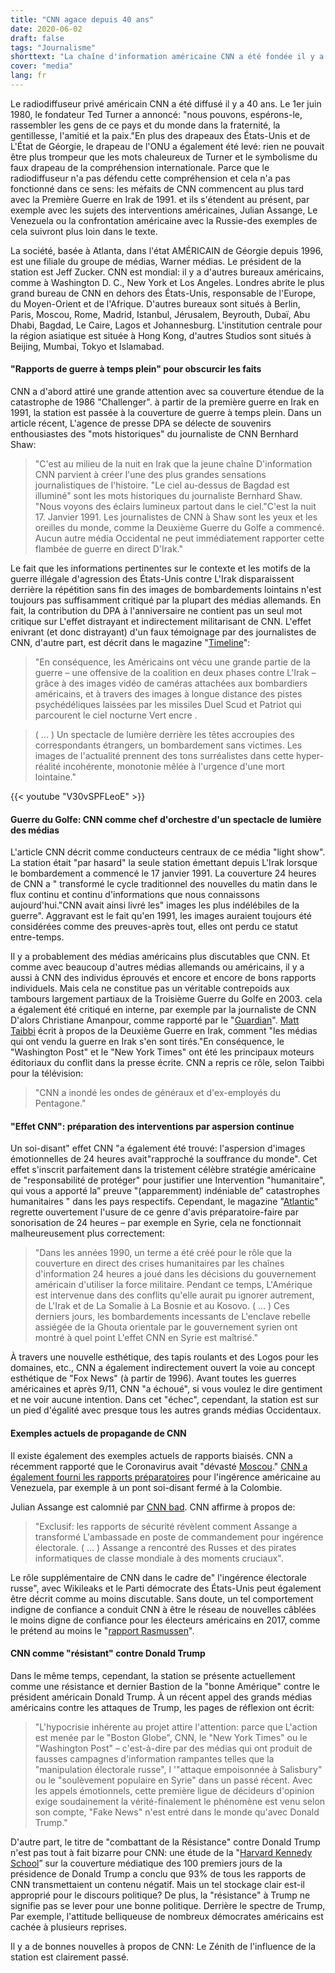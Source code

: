 ```yaml
---
title: "CNN agace depuis 40 ans"
date: 2020-06-02
draft: false
tags: "Journalisme"
shorttext: "La chaîne d'information américaine CNN a été fondée il y a 40 ans. CNN doit être accusé de préparation à la guerre et d'opinion émotionnelle."
cover: "media"
lang: fr
---
```


Le radiodiffuseur privé américain CNN a été diffusé il y a 40 ans. Le 1er juin 1980, le fondateur Ted Turner a annoncé: "nous pouvons, espérons-le, rassembler les gens de ce pays et du monde dans la fraternité, la gentillesse, l'amitié et la paix."En plus des drapeaux des États-Unis et de L'État de Géorgie, le drapeau de l'ONU a également été levé: rien ne pouvait être plus trompeur que les mots chaleureux de Turner et le symbolisme du faux drapeau de la compréhension internationale. Parce que le radiodiffuseur n'a pas défendu cette compréhension et cela n'a pas fonctionné dans ce sens: les méfaits de CNN commencent au plus tard avec la Première Guerre en Irak de 1991. et ils s'étendent au présent, par exemple avec les sujets des interventions américaines, Julian Assange, Le Venezuela ou la confrontation américaine avec la Russie-des exemples de cela suivront plus loin dans le texte.

La société, basée à Atlanta, dans l'état AMÉRICAIN de Géorgie depuis 1996, est une filiale du groupe de médias, Warner médias. Le président de la station est Jeff Zucker. CNN est mondial: il y a d'autres bureaux américains, comme à Washington D. C., New York et Los Angeles. Londres abrite le plus grand bureau de CNN en dehors des États-Unis, responsable de l'Europe, du Moyen-Orient et de l'Afrique. D'autres bureaux sont situés à Berlin, Paris, Moscou, Rome, Madrid, Istanbul, Jérusalem, Beyrouth, Dubaï, Abu Dhabi, Bagdad, Le Caire, Lagos et Johannesburg. L'institution centrale pour la région asiatique est située à Hong Kong, d'autres Studios sont situés à Beijing, Mumbai, Tokyo et Islamabad.

#### "Rapports de guerre à temps plein" pour obscurcir les faits

CNN a d'abord attiré une grande attention avec sa couverture étendue de la catastrophe de 1986 "Challenger". à partir de la première guerre en Irak en 1991, la station est passée à la couverture de guerre à temps plein. Dans un article récent, L'agence de presse DPA se délecte de souvenirs enthousiastes des "mots historiques" du journaliste de CNN Bernhard Shaw:

> "C'est au milieu de la nuit en Irak que la jeune chaîne D'information CNN parvient à créer l'une des plus grandes sensations journalistiques de l'histoire. "Le ciel au-dessus de Bagdad est illuminé" sont les mots historiques du journaliste Bernhard Shaw. "Nous voyons des éclairs lumineux partout dans le ciel."C'est la nuit 17. Janvier 1991. Les journalistes de CNN à Shaw sont les yeux et les oreilles du monde, comme la Deuxième Guerre du Golfe a commencé. Aucun autre média Occidental ne peut immédiatement rapporter cette flambée de guerre en direct D'Irak."

Le fait que les informations pertinentes sur le contexte et les motifs de la guerre illégale d'agression des États-Unis contre L'Irak disparaissent derrière la répétition sans fin des images de bombardements lointains n'est toujours pas suffisamment critiqué par la plupart des médias allemands. En fait, la contribution du DPA à l'anniversaire ne contient pas un seul mot critique sur L'effet distrayant et indirectement militarisant de CNN. L'effet enivrant (et donc distrayant) d'un faux témoignage par des journalistes de CNN, d'autre part, est décrit dans le magazine "[Timeline](https://timeline.com/photos-gulf-war-cnn-effect-press-manipulation-66680a20cf42 "Operation Desert Storm was a practice run in press manipulation")":

> "En conséquence, les Américains ont vécu une grande partie de la guerre – une offensive de la coalition en deux phases contre L'Irak – grâce à des images vidéo de caméras attachées aux bombardiers américains, et à travers des images à longue distance des pistes psychédéliques laissées par les missiles Duel Scud et Patriot qui parcourent le ciel nocturne Vert encre .

> ( ... ) Un spectacle de lumière derrière les têtes accroupies des correspondants étrangers, un bombardement sans victimes. Les images de l'actualité prennent des tons surréalistes dans cette hyper-réalité incohérente, monotonie mêlée à l'urgence d'une mort lointaine."

{{< youtube "V30vSPFLeoE" >}}

#### Guerre du Golfe: CNN comme chef d'orchestre d'un spectacle de lumière des médias

L'article CNN décrit comme conducteurs centraux de ce média "light show". La station était "par hasard" la seule station émettant depuis L'Irak lorsque le bombardement a commencé le 17 janvier 1991. La couverture 24 heures de CNN a " transformé le cycle traditionnel des nouvelles du matin dans le flux continu et continu d'informations que nous connaissons aujourd'hui."CNN avait ainsi livré les" images les plus indélébiles de la guerre". Aggravant est le fait qu'en 1991, les images auraient toujours été considérées comme des preuves-après tout, elles ont perdu ce statut entre-temps.

Il y a probablement des médias américains plus discutables que CNN. Et comme avec beaucoup d'autres médias allemands ou américains, il y a aussi à CNN des individus éprouvés et encore et encore de bons rapports individuels. Mais cela ne constitue pas un véritable contrepoids aux tambours largement partiaux de la Troisième Guerre du Golfe en 2003. cela a également été critiqué en interne, par exemple par la journaliste de CNN D'alors Christiane Amanpour, comme rapporté par le "[Guardian](https://www.theguardian.com/media/2003/sep/16/broadcasting.Iraqandthemedia "CNN star reporter attacks war coverage")". [Matt Taibbi](https://www.rollingstone.com/politics/politics-features/iraq-war-media-fail-matt-taibbi-812230/ "16 Years Later, How the Press That Sold the Iraq War Got Away With It") écrit à propos de la Deuxième Guerre en Irak, comment "les médias qui ont vendu la guerre en Irak s'en sont tirés."En conséquence, le "Washington Post" et le "New York Times" ont été les principaux moteurs éditoriaux du conflit dans la presse écrite. CNN a repris ce rôle, selon Taibbi pour la télévision:

> "CNN a inondé les ondes de généraux et d'ex-employés du Pentagone."

#### "Effet CNN": préparation des interventions par aspersion continue

Un soi-disant" effet CNN "a également été trouvé: l'aspersion d'images émotionnelles de 24 heures avait"rapproché la souffrance du monde". Cet effet s'inscrit parfaitement dans la tristement célèbre stratégie américaine de "responsabilité de protéger" pour justifier une Intervention "humanitaire", qui vous a apporté la” preuve "(apparemment) indéniable de” catastrophes humanitaires " dans les pays respectifs. Cependant, le magazine "[Atlantic](https://www.theatlantic.com/international/archive/2018/03/cnn-effect-syria/554387/ "The 'CNN Effect' Dies in Syria")" regrette ouvertement l'usure de ce genre d'avis préparatoire-faire par sonorisation de 24 heures – par exemple en Syrie, cela ne fonctionnait malheureusement plus correctement:

> "Dans les années 1990, un terme a été créé pour le rôle que la couverture en direct des crises humanitaires par les chaînes d'information 24 heures a joué dans les décisions du gouvernement américain d'utiliser la force militaire. Pendant ce temps, L'Amérique est intervenue dans des conflits qu'elle aurait pu ignorer autrement, de L'Irak et de La Somalie à La Bosnie et au Kosovo. ( ... ) Ces derniers jours, les bombardements incessants de L'enclave rebelle assiégée de la Ghouta orientale par le gouvernement syrien ont montré à quel point L'effet CNN en Syrie est maîtrisé."

À travers une nouvelle esthétique, des tapis roulants et des Logos pour les domaines, etc., CNN a également indirectement ouvert la voie au concept esthétique de "Fox News" (à partir de 1996). Avant toutes les guerres américaines et après 9/11, CNN "a échoué", si vous voulez le dire gentiment et ne voir aucune intention. Dans cet "échec", cependant, la station est sur un pied d'égalité avec presque tous les autres grands médias Occidentaux.

#### Exemples actuels de propagande de CNN

Il existe également des exemples actuels de rapports biaisés. CNN a récemment rapporté que le Coronavirus avait "dévasté [Moscou](https://edition.cnn.com/2020/05/17/europe/russia-coronavirus-time-zones-intl/index.html "Coronavirus has devastated Moscow. Now it's spreading across Russia's 11 time zones to ill-funded regions")." [CNN a également fourni les rapports préparatoires](https://fair.org/home/western-media-fall-in-lockstep-for-cheap-trump-rubio-venezuela-aid-pr-stunt/ "Western Media Fall in Lockstep for Cheap Trump/Rubio Venezuela Aid PR Stunt") pour l'ingérence américaine au Venezuela, par exemple à un pont soi-disant fermé à la Colombie.

Julian Assange est calomnié par [CNN bad](https://archive.fo/WJ05c "Exclusive: Security reports reveal how Assange turned an embassy into a command post for election meddling"). CNN affirme à propos de:

> "Exclusif: les rapports de sécurité révèlent comment Assange a transformé L'ambassade en poste de commandement pour ingérence électorale. ( ... ) Assange a rencontré des Russes et des pirates informatiques de classe mondiale à des moments cruciaux".

Le rôle supplémentaire de CNN dans le cadre de" l'ingérence électorale russe", avec Wikileaks et le Parti démocrate des États-Unis peut également être décrit comme au moins discutable. Sans doute, un tel comportement indigne de confiance a conduit CNN à être le réseau de nouvelles câblées le moins digne de confiance pour les électeurs américains en 2017, comme le prétend au moins le "[rapport Rasmussen](https://www.rasmussenreports.com/public_content/politics/general_politics/january_2017/cable_news_viewers_still_turn_to_fox_first "Cable News Viewers Still Turn To Fox First")".

#### CNN comme "résistant" contre Donald Trump

Dans le même temps, cependant, la station se présente actuellement comme une résistance et dernier Bastion de la "bonne Amérique" contre le président américain Donald Trump. À un récent appel des grands médias américains contre les attaques de Trump, les pages de réflexion ont écrit:

> "L'hypocrisie inhérente au projet attire l'attention: parce que L'action est menée par le "Boston Globe", CNN, le "New York Times" ou le "Washington Post" – c'est-à-dire par des médias qui ont produit de fausses campagnes d'information rampantes telles que la "manipulation électorale russe", l '"attaque empoisonnée à Salisbury" ou le "soulèvement populaire en Syrie" dans un passé récent. Avec les appels émotionnels, cette première ligue de décideurs d'opinion exige soudainement la vérité-finalement le phénomène est venu selon son compte, "Fake News" n'est entré dans le monde qu'avec Donald Trump."

D'autre part, le titre de "combattant de la Résistance" contre Donald Trump n'est pas tout à fait bizarre pour CNN: une étude de la "[Harvard Kennedy School](https://shorensteincenter.org/news-coverage-donald-trumps-first-100-days/ "News Coverage of Donald Trump’s First 100 Days")” sur la couverture médiatique des 100 premiers jours de la présidence de Donald Trump a conclu que 93% de tous les rapports de CNN transmettaient un contenu négatif. Mais un tel stockage clair est-il approprié pour le discours politique? De plus, la "résistance" à Trump ne signifie pas se lever pour une bonne politique. Derrière le spectre de Trump, Par exemple, l'attitude belliqueuse de nombreux démocrates américains est cachée à plusieurs reprises.

Il y a de bonnes nouvelles à propos de CNN: Le Zénith de l'influence de la station est clairement passé.
